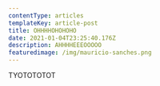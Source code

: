 ```yaml
---
contentType: articles
templateKey: article-post
title: OHHHHOHOHOHO
date: 2021-01-04T23:25:40.176Z
description: AHHHHEEEOOOOO
featuredimage: /img/mauricio-sanches.png
---
```

TYOTOTOTOT